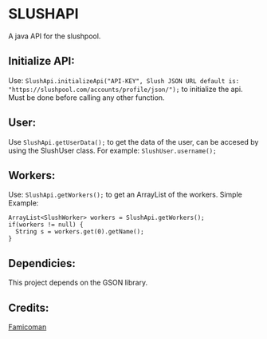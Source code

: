 # SLUSHAPI
A java API for the slushpool. 



## Initialize API: 

Use: `SlushApi.initializeApi("API-KEY", Slush JSON URL default is: "https://slushpool.com/accounts/profile/json/");` to initialize the api. Must be done before calling any other function.

## User:

Use `SlushApi.getUserData();` to get the data of the user, can be accesed by using the SlushUser class. For example: `SlushUser.username();`

## Workers:

Use: `SlushApi.getWorkers();` to get an ArrayList of the workers. Simple Example: 
```
ArrayList<SlushWorker> workers = SlushApi.getWorkers();
if(workers != null) {
  String s = workers.get(0).getName();
}

```

## Dependicies:

This project depends on the GSON library. 

## Credits:

[Famicoman](https://github.com/Famicoman)


